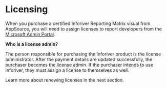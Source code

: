 # Licensing

When you purchase a certified Inforiver Reporting Matrix visual from AppSource, you will need to assign licenses to report developers from the [Microsoft Admin Portal](https://admin.microsoft.com/Adminportal/Home?#/licenses).

**Who is a license admin?**

The person responsible for purchasing the Inforiver product is the license administrator. After the payment details are updated successfully, the purchaser becomes the license admin. If the purchaser intends to use Inforiver, they must assign a license to themselves as well.

Learn more about renewing licenses in the next section.
